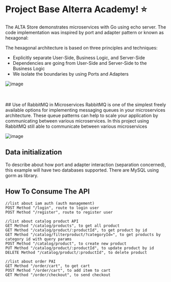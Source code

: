 # Project Base Alterra Academy! :star:
The ALTA Store demonstrates microservices with Go using echo server. The code implementation was inspired by port and adapter pattern or known as hexagonal:

The hexagonal architecture is based on three principles and techniques:

- Explicitly separate User-Side, Business Logic, and Server-Side
- Dependencies are going from User-Side and Server-Side to the Business Logic
- We isolate the boundaries by using Ports and Adapters

![image](https://user-images.githubusercontent.com/51318143/139618165-bdaeb6d7-dbf5-4b6c-bf27-3508be3f1dc7.png)

<br>
<br>
## Use of RabbitMQ in Microservices
RabbitMQ is one of the simplest freely available options for implementing messaging queues in your microservices architecture. These queue patterns can help to scale your application by communicating between various microservices.
In this project using RabbitMQ still able to communicate between various microservices



![image](https://user-images.githubusercontent.com/51318143/139615834-39f3edad-eeb4-4f19-b253-a8c8de2366c5.png)




## Data initialization

To describe about how port and adapter interaction (separation concerned), this example will have two databases supported. There are MySQL using gorm as library.




## How To Consume The API

	//list about iam auth (auth management)
	POST Method "/login", route to login user
	POST Method "/register", route to register user
  
	//list about catalog product API
	GET Method "/catalog/products", to get all product
	GET Method "/catalog/product/:productId", to get product by id
	GET Method "/catalog/filterproduct/?categoryId=", to get products by category id with query params
	POST Method "/catalog/product", to create new product
	PUT Method "/catalog/product/:productId", to update product by id 
	DELETE Method "/catalog/product/:productId", to delete product
  
	//list about order PAI
	GET Method "/order/cart", to get cart
	POST Method "/order/cart", to add item to cart
	GET Method "/order/checkout", to send checkout

